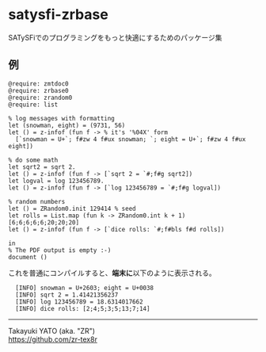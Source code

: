 satysfi-zrbase
==============

SATySFiでのプログラミングをもっと快適にするためのパッケージ集

## 例

```text
@require: zmtdoc0
@require: zrbase0
@require: zrandom0
@require: list

% log messages with formatting
let (snowman, eight) = (9731, 56)
let () = z-infof (fun f -> % it's '%04X' form
  [`snowman = U+`; f#zw 4 f#ux snowman; `; eight = U+`; f#zw 4 f#ux eight])

% do some math
let sqrt2 = sqrt 2.
let () = z-infof (fun f -> [`sqrt 2 = `#;f#g sqrt2])
let logval = log 123456789.
let () = z-infof (fun f -> [`log 123456789 = `#;f#g logval])

% random numbers
let () = ZRandom0.init 129414 % seed
let rolls = List.map (fun k -> ZRandom0.int k + 1) [6;6;6;6;6;20;20;20]
let () = z-infof (fun f -> [`dice rolls: `#;f#bls f#d rolls])

in
% The PDF output is empty :-)
document ()
```

これを普通にコンパイルすると、**端末に**以下のように表示される。

```text
  [INFO] snowman = U+2603; eight = U+0038
  [INFO] sqrt 2 = 1.41421356237
  [INFO] log 123456789 = 18.6314017662
  [INFO] dice rolls: [2;4;5;3;5;13;7;14]
```

--------------------
Takayuki YATO (aka. "ZR")  
https://github.com/zr-tex8r
